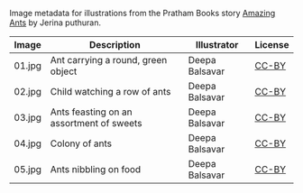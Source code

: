 Image metadata for illustrations from the Pratham Books story [Amazing Ants](https://storyweaver.org.in/stories/2001-amazing-ants) by Jerina puthuran.

Image | Description | Illustrator | License
----- | ----------- | ----------- | -------
01.jpg | Ant carrying a round, green object | Deepa Balsavar | [CC-BY](https://creativecommons.org/licenses/by/4.0/)
02.jpg | Child watching a row of ants | Deepa Balsavar | [CC-BY](https://creativecommons.org/licenses/by/4.0/)
03.jpg | Ants feasting on an assortment of sweets  | Deepa Balsavar | [CC-BY](https://creativecommons.org/licenses/by/4.0/)
04.jpg | Colony of ants  | Deepa Balsavar | [CC-BY](https://creativecommons.org/licenses/by/4.0/)
05.jpg | Ants nibbling on food  | Deepa Balsavar | [CC-BY](https://creativecommons.org/licenses/by/4.0/)
